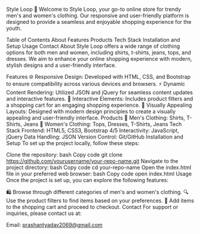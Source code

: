 Style Loop
🎉 Welcome to Style Loop, your go-to online store for trendy men's and women's clothing. Our responsive and user-friendly platform is designed to provide a seamless and enjoyable shopping experience for the youth.

Table of Contents
About
Features
Products
Tech Stack
Installation and Setup
Usage
Contact
About
Style Loop offers a wide range of clothing options for both men and women, including shirts, t-shirts, jeans, tops, and dresses. We aim to enhance your online shopping experience with modern, stylish designs and a user-friendly interface.

Features
🌐 Responsive Design: Developed with HTML, CSS, and Bootstrap to ensure compatibility across various devices and browsers.
⚡ Dynamic Content Rendering: Utilized JSON and jQuery for seamless content updates and interactive features.
🛒 Interactive Elements: Includes product filters and a shopping cart for an engaging shopping experience.
🎨 Visually Appealing Layouts: Designed with modern design principles to create a visually appealing and user-friendly interface.
Products
👕 Men's Clothing: Shirts, T-Shirts, Jeans
👗 Women's Clothing: Tops, Dresses, T-Shirts, Jeans
Tech Stack
Frontend: HTML5, CSS3, Bootstrap 4/5
Interactivity: JavaScript, jQuery
Data Handling: JSON
Version Control: Git/GitHub
Installation and Setup
To set up the project locally, follow these steps:

Clone the repository:
bash
Copy code
git clone https://github.com/yourusername/your-repo-name.git
Navigate to the project directory:
bash
Copy code
cd your-repo-name
Open the index.html file in your preferred web browser:
bash
Copy code
open index.html
Usage
Once the project is set up, you can explore the following features:

🛍️ Browse through different categories of men's and women's clothing.
🔍 Use the product filters to find items based on your preferences.
🛒 Add items to the shopping cart and proceed to checkout.
Contact
For support or inquiries, please contact us at:

Email: prashantyadav2069@gmail.com
